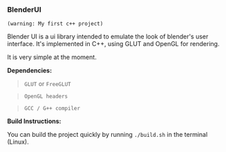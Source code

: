 ### BlenderUI

`(warning: My first c++ project)`

Blender UI is a ui library intended to emulate the look of blender's user interface. It's implemented in C++, using GLUT and OpenGL for rendering.

It is very simple at the moment.

__Dependencies:__
> `GLUT` or `FreeGLUT`

> `OpenGL headers`

> `GCC / G++ compiler`

__Build Instructions:__

You can build the project quickly by running `./build.sh` in the terminal (Linux).
